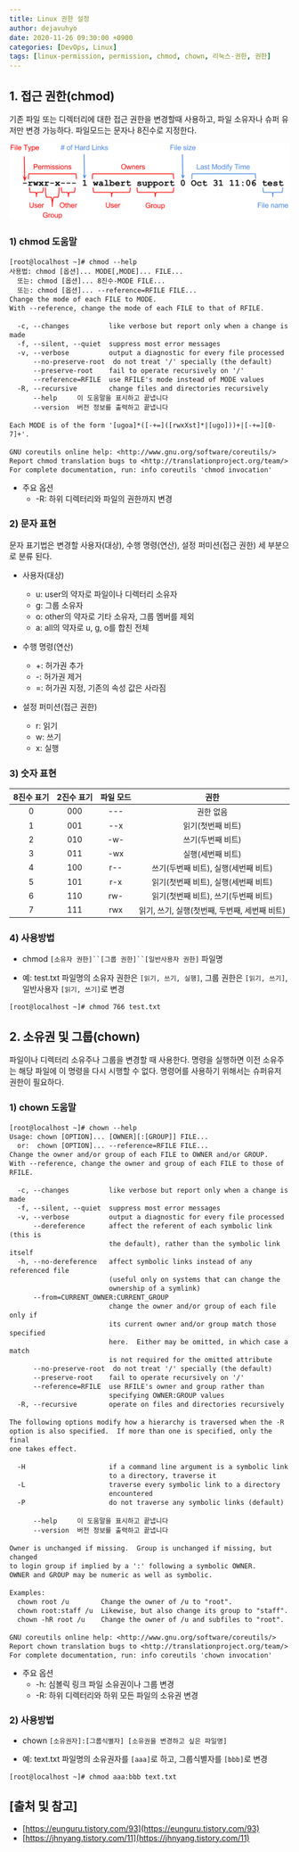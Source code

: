 ```yaml
---
title: Linux 권한 설정
author: dejavuhyo
date: 2020-11-26 09:30:00 +0900
categories: [DevOps, Linux]
tags: [linux-permission, permission, chmod, chown, 리눅스-권한, 권한]
---
```


## 1. 접근 권한(chmod)
기존 파일 또는 디렉터리에 대한 접근 권한을 변경할때 사용하고, 파일 소유자나 슈퍼 유저만 변경 가능하다. 파일모드는 문자나 8진수로 지정한다.

![img001](/assets/img/2020-11-26-linux-permission/img001.png)

### 1) chmod 도움말

```shell
[root@localhost ~]# chmod --help
사용법: chmod [옵션]... MODE[,MODE]... FILE...
  또는: chmod [옵션]... 8진수-MODE FILE...
  또는: chmod [옵션]... --reference=RFILE FILE...
Change the mode of each FILE to MODE.
With --reference, change the mode of each FILE to that of RFILE.

  -c, --changes          like verbose but report only when a change is made
  -f, --silent, --quiet  suppress most error messages
  -v, --verbose          output a diagnostic for every file processed
      --no-preserve-root  do not treat '/' specially (the default)
      --preserve-root    fail to operate recursively on '/'
      --reference=RFILE  use RFILE's mode instead of MODE values
  -R, --recursive        change files and directories recursively
      --help     이 도움말을 표시하고 끝냅니다
      --version  버전 정보를 출력하고 끝냅니다

Each MODE is of the form '[ugoa]*([-+=]([rwxXst]*|[ugo]))+|[-+=][0-7]+'.

GNU coreutils online help: <http://www.gnu.org/software/coreutils/>
Report chmod translation bugs to <http://translationproject.org/team/>
For complete documentation, run: info coreutils 'chmod invocation'
```

* 주요 옵션
  - -R: 하위 디렉터리와 파일의 권한까지 변경

### 2) 문자 표현
문자 표기법은 변경할 사용자(대상), 수행 명령(연산), 설정 퍼미션(접근 권한) 세 부분으로 분류 된다.

* 사용자(대상)
  - u: user의 약자로 파일이나 디렉터리 소유자
  - g: 그룹 소유자
  - o: other의 약자로 기타 소유자, 그룹 멤버를 제외
  - a: all의 약자로 u, g, o를 합친 전체

* 수행 명령(연산)
  - +: 허가권 추가
  - -: 허가권 제거
  - =: 허가권 지정, 기존의 속성 값은 사라짐

* 설정 퍼미션(접근 권한)
  - r: 읽기
  - w: 쓰기
  - x: 실행

### 3) 숫자 표현

| 8진수 표기 | 2진수 표기 | 파일 모드 | 권한 |
|:-----:|:-----:|:-----:|:-----:|
| 0 | 000 | --- | 권한 없음 |
| 1 | 001 | --x | 읽기(첫번째 비트) |
| 2 | 010 | -w- | 쓰기(두번째 비트) |
| 3 | 011 | -wx | 실행(세번째 비트) |
| 4 | 100 | r-- | 쓰기(두번째 비트), 실행(세번째 비트) |
| 5 | 101 | r-x | 읽기(첫번째 비트), 실행(세번째 비트) |
| 6 | 110 | rw- | 읽기(첫번째 비트), 쓰기(두번째 비트) |
| 7 | 111 | rwx | 읽기, 쓰기, 실행(첫번째, 두번째, 세번째 비트) |

### 4) 사용방법

* chmod `[소유자 권한]``[그룹 권한]``[일반사용자 권한]` 파일명

* 예: test.txt 파일명의 소유자 권한은 `[읽기, 쓰기, 실행]`, 그룹 권한은 `[읽기, 쓰기]`, 일반사용자 `[읽기, 쓰기]`로 변경

```shell
[root@localhost ~]# chmod 766 test.txt
```

## 2. 소유권 및 그룹(chown)
파일이나 디렉터리 소유주나 그룹을 변경할 때 사용한다. 명령을 실행하면 이전 소유주는 해당 파일에 이 명령을 다시 시행할 수 없다. 명령어를 사용하기 위해서는 슈퍼유저 권한이 필요하다.

### 1) chown 도움말

```shell
[root@localhost ~]# chown --help
Usage: chown [OPTION]... [OWNER][:[GROUP]] FILE...
  or:  chown [OPTION]... --reference=RFILE FILE...
Change the owner and/or group of each FILE to OWNER and/or GROUP.
With --reference, change the owner and group of each FILE to those of RFILE.

  -c, --changes          like verbose but report only when a change is made
  -f, --silent, --quiet  suppress most error messages
  -v, --verbose          output a diagnostic for every file processed
      --dereference      affect the referent of each symbolic link (this is
                         the default), rather than the symbolic link itself
  -h, --no-dereference   affect symbolic links instead of any referenced file
                         (useful only on systems that can change the
                         ownership of a symlink)
      --from=CURRENT_OWNER:CURRENT_GROUP
                         change the owner and/or group of each file only if
                         its current owner and/or group match those specified
                         here.  Either may be omitted, in which case a match
                         is not required for the omitted attribute
      --no-preserve-root  do not treat '/' specially (the default)
      --preserve-root    fail to operate recursively on '/'
      --reference=RFILE  use RFILE's owner and group rather than
                         specifying OWNER:GROUP values
  -R, --recursive        operate on files and directories recursively

The following options modify how a hierarchy is traversed when the -R
option is also specified.  If more than one is specified, only the final
one takes effect.

  -H                     if a command line argument is a symbolic link
                         to a directory, traverse it
  -L                     traverse every symbolic link to a directory
                         encountered
  -P                     do not traverse any symbolic links (default)

      --help     이 도움말을 표시하고 끝냅니다
      --version  버전 정보를 출력하고 끝냅니다

Owner is unchanged if missing.  Group is unchanged if missing, but changed
to login group if implied by a ':' following a symbolic OWNER.
OWNER and GROUP may be numeric as well as symbolic.

Examples:
  chown root /u        Change the owner of /u to "root".
  chown root:staff /u  Likewise, but also change its group to "staff".
  chown -hR root /u    Change the owner of /u and subfiles to "root".

GNU coreutils online help: <http://www.gnu.org/software/coreutils/>
Report chown translation bugs to <http://translationproject.org/team/>
For complete documentation, run: info coreutils 'chown invocation'
```

* 주요 옵션
  - -h: 심볼릭 링크 파일 소유권이나 그룹 변경
  - -R: 하위 디렉터리와 하위 모든 파일의 소유권 변경

### 2) 사용방법

* chown `[소유권자]:[그룹식별자] [소유권을 변경하고 싶은 파일명]`

* 예: text.txt 파일명의 소유권자를 `[aaa]`로 하고, 그룹식별자를 `[bbb]`로 변경

```shell
[root@localhost ~]# chmod aaa:bbb text.txt
```

## [출처 및 참고]
* [https://eunguru.tistory.com/93](https://eunguru.tistory.com/93)
* [https://jhnyang.tistory.com/11](https://jhnyang.tistory.com/11)
